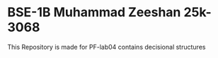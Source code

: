 # BSE-1B Muhammad Zeeshan 25k-3068
This Repository is made for PF-lab04 contains decisional structures

